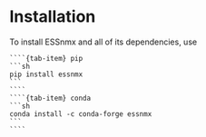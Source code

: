 # Installation

To install ESSnmx and all of its dependencies, use

`````{tab-set}
````{tab-item} pip
```sh
pip install essnmx
```
````
````{tab-item} conda
```sh
conda install -c conda-forge essnmx
```
````
`````
